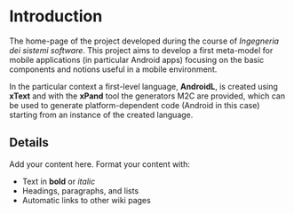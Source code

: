 # Introduction #

The home-page of the project developed during the course of _Ingegneria dei sistemi software_.
This project aims to develop a first meta-model for mobile applications (in particular Android apps) focusing on the basic components and notions useful in a mobile environment.

In the particular context a first-level language, **AndroidL**, is created using **xText** and with the **xPand** tool the generators M2C are provided, which can be used to generate platform-dependent code (Android in this case) starting from an instance of the created language.


## Details ##

Add your content here.  Format your content with:
  * Text in **bold** or _italic_
  * Headings, paragraphs, and lists
  * Automatic links to other wiki pages